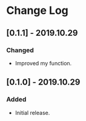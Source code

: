 # Change Log

## [0.1.1] - 2019.10.29

### Changed

- Improved my function.

## [0.1.0] - 2019.10.29

### Added

- Initial release.
